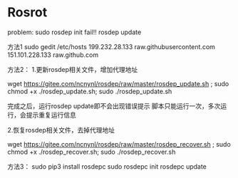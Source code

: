 # Rosrot

problem:
sudo rosdep init fail!!
rosdep update

方法1
sudo gedit /etc/hosts
199.232.28.133 raw.githubusercontent.com
151.101.228.133 raw.github.com


方法2：
1.更新rosdep相关文件，增加代理地址

 wget https://gitee.com/ncnynl/rosdep/raw/master/rosdep_update.sh ; sudo chmod +x ./rosdep_update.sh; sudo ./rosdep_update.sh

完成之后，运行rosdep update即不会出现错误提示 脚本只能运行一次，多次运行，会提示重复运行信息

2.恢复rosdep相关文件，去掉代理地址

wget https://gitee.com/ncnynl/rosdep/raw/master/rosdep_recover.sh ; sudo chmod +x ./rosdep_recover.sh; sudo ./rosdep_recover.sh


方法3：
sudo pip3 install rosdepc
sudo rosdepc init
rosdepc update
